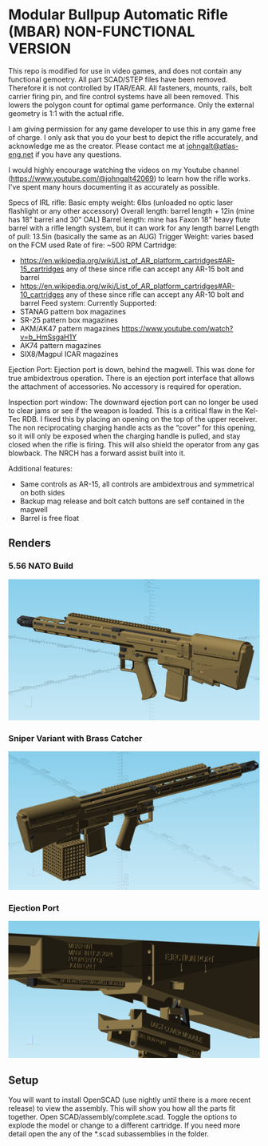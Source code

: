 # Modular Bullpup Automatic Rifle (MBAR) NON-FUNCTIONAL VERSION

This repo is modified for use in video games, and does not contain any functional gemoetry. All part SCAD/STEP files have been removed. Therefore it is not controlled by ITAR/EAR. All fasteners, mounts, rails, bolt carrier firing pin, and fire control systems have all been removed. This lowers the polygon count for optimal game performance. Only the external geometry is 1:1 with the actual rifle.

I am giving permission for any game developer to use this in any game free of charge. I only ask that you do your best to depict the rifle accurately, and acknowledge me as the creator. Please contact me at johngalt@atlas-eng.net if you have any questions.

I would highly encourage watching the videos on my Youtube channel (https://www.youtube.com/@johngalt42069) to learn how the rifle works. I've spent many hours documenting it as accurately as possible.

Specs of IRL rifle:
Basic empty weight: 6lbs (unloaded no optic laser flashlight or any other accessory)
Overall length: barrel length + 12in (mine has 18” barrel and 30” OAL)
Barrel length: mine has Faxon 18” heavy flute barrel with a rifle length system, but it can work for any length barrel
Length of pull: 13.5in (basically the same as an AUG)
Trigger Weight: varies based on the FCM used
Rate of fire: ~500 RPM
Cartridge:
* https://en.wikipedia.org/wiki/List_of_AR_platform_cartridges#AR-15_cartridges any of these since rifle can accept any AR-15 bolt and barrel
* https://en.wikipedia.org/wiki/List_of_AR_platform_cartridges#AR-10_cartridges any of these since rifle can accept any AR-10 bolt and barrel 
Feed system:
Currently Supported:
* STANAG pattern box magazines
* SR-25 pattern box magazines
* AKM/AK47 pattern magazines https://www.youtube.com/watch?v=b_HmSsgaH1Y
* AK74 pattern magazines
* SIX8/Magpul ICAR magazines

Ejection Port: Ejection port is down, behind the magwell. This was done for true ambidextrous operation. There is an ejection port interface that allows the attachment of accessories. No accessory is required for operation.

Inspection port window:
The downward ejection port can no longer be used to clear jams or see if the weapon is loaded. This is a critical flaw in the Kel-Tec RDB. I fixed this by placing an opening on the top of the upper receiver. The non reciprocating charging handle acts as the “cover” for this opening, so it will only be exposed when the charging handle is pulled, and stay closed when the rifle is firing. This will also shield the operator from any gas blowback. The NRCH has a forward assist built into it.

Additional features:
* Same controls as AR-15, all controls are ambidextrous and symmetrical on both sides
* Backup mag release and bolt catch buttons are self contained in the magwell
* Barrel is free float
## Renders

### 5.56 NATO Build

![Side](RENDERS/perspective.png)

### Sniper Variant with Brass Catcher

![Brass Catcher](RENDERS/brass_catcher_attached.png)

### Ejection Port

![Ejection Port](RENDERS/ejection_port_accessory1.png)

## Setup

You will want to install OpenSCAD (use nightly until there is a more recent release) to view the assembly.
This will show you how all the parts fit together. Open SCAD/assembly/complete.scad. Toggle the options to explode the model or change to a different cartridge.
If you need more detail open the any of the *.scad subassemblies in the folder.